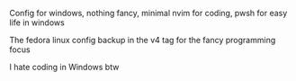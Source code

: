 Config for windows, nothing fancy, minimal nvim for coding, pwsh for easy life in windows

The fedora linux config backup in the v4 tag for the fancy programming focus 

I hate coding in Windows btw 
